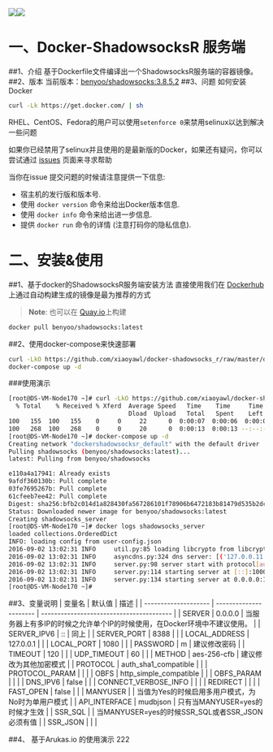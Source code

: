 [![](https://images.microbadger.com/badges/image/benyoo/shadowsocks.svg)](http://microbadger.com/images/benyoo/shadowsocks "Get your own image badge on microbadger.com")[![](https://images.microbadger.com/badges/version/benyoo/shadowsocks.svg)](http://microbadger.com/images/benyoo/shadowsocks "Get your own version badge on microbadger.com")

# 一、Docker-ShadowsocksR 服务端
##1、介绍
基于Dockerfile文件编译出一个ShadowsocksR服务端的容器镜像。
##2、版本
当前版本：[benyoo/shadowsocks:3.8.5.2](https://hub.docker.com/r/benyoo/shadowsocks/)
##3、问题
如何安装Docker
```bash
curl -Lk https://get.docker.com/ | sh
```
RHEL、CentOS、Fedora的用户可以使用`setenforce 0`来禁用selinux以达到解决一些问题

如果你已经禁用了selinux并且使用的是最新版的Docker，如果还有疑问，你可以尝试通过 [issues](https://github.com/xiaoyawl/docker-shadowsocks_r/issues) 页面来寻求帮助

当你在issue 提交问题的时候请注意提供一下信息:
- 宿主机的发行版和版本号.
- 使用 `docker version` 命令来给出Docker版本信息.
- 使用 `docker info` 命令来给出进一步信息.
- 提供 `docker run` 命令的详情 (注意打码你的隐私信息).

# 二、安装&使用
##1、基于docker的ShadowsocksR服务端安装方法
直接使用我们在 [Dockerhub](https://hub.docker.com/r/benyoo/shadowsocks/) 上通过自动构建生成的镜像是最为推荐的方式

> **Note**: 也可以在 [Quay.io](https://quay.io/repository/benyoo/shadowsocks)上构建

```bash
docker pull benyoo/shadowsocks:latest
```
##2、使用docker-compose来快速部署
```bash
curl -LkO https://github.com/xiaoyawl/docker-shadowsocks_r/raw/master/docker-compose.yml
docker-compose up -d
```
###使用演示
```bash
[root@DS-VM-Node170 ~]# curl -LkO https://github.com/xiaoyawl/docker-shadowsocks_r/raw/master/docker-compose.yml
  % Total    % Received % Xferd  Average Speed   Time    Time     Time  Current
                                 Dload  Upload   Total   Spent    Left  Speed
100   155  100   155    0     0     22      0  0:00:07  0:00:06  0:00:01    47
100   268  100   268    0     0     20      0  0:00:13  0:00:13 --:--:--    67
[root@DS-VM-Node170 ~]# docker-compose up -d
Creating network "dockershadowsocksr_default" with the default driver
Pulling shadowsocks (benyoo/shadowsocks:latest)...
latest: Pulling from benyoo/shadowsocks

e110a4a17941: Already exists
9afdf360130b: Pull complete
03fe7695267b: Pull complete
61cfeeb7ee42: Pull complete
Digest: sha256:bfb2c014d1a828430fa567286101f78906b6472183b81479d535b2dc750f57dd
Status: Downloaded newer image for benyoo/shadowsocks:latest
Creating shadowsocks_server
[root@DS-VM-Node170 ~]# docker logs shadowsocks_server 
loaded collections.OrderedDict
INFO: loading config from user-config.json
2016-09-02 13:02:31 INFO     util.py:85 loading libcrypto from libcrypto.so.1.0.0
2016-09-02 13:02:31 INFO     asyncdns.py:324 dns server: [('127.0.0.11', 53)]
2016-09-02 13:02:31 INFO     server.py:98 server start with protocol[auth_sha1_compatible] password [lookback] method [aes-256-cfb] obfs [http_simple_compatible] obfs_param []
2016-09-02 13:02:31 INFO     server.py:114 starting server at [::]:10000
2016-09-02 13:02:31 INFO     server.py:134 starting server at 0.0.0.0:10000
[root@DS-VM-Node170 ~]# 
```
##3、变量说明
| 变量名                  | 默认值                    | 描述                                       |
| -------------------- | ---------------------- | ---------------------------------------- |
| SERVER               | 0.0.0.0                | 当服务器上有多IP的时候之允许单个IP的时候使用，在Docker环境中不建议使用。 |
| SERVER_IPV6          | ::                     | 同上                                       |
| SERVER_PORT          | 8388                   |                                          |
| LOCAL_ADDRESS        | 127.0.0.1              |                                          |
| LOCAL_PORT           | 1080                   |                                          |
| PASSWORD             | m                      | 建议修改密码                                   |
| TIMEOUT              | 120                    |                                          |
| UDP_TIMEOUT          | 60                     |                                          |
| METHOD               | aes-256-cfb            | 建议修改为其他加密模式                              |
| PROTOCOL             | auth_sha1_compatible   |                                          |
| PROTOCOL_PARAM       |                        |                                          |
| OBFS                 | http_simple_compatible |                                          |
| OBFS_PARAM           |                        |                                          |
| DNS_IPV6             | false                  |                                          |
| CONNECT_VERBOSE_INFO |                        |                                          |
| REDIRECT             |                        |                                          |
| FAST_OPEN            | false                  |                                          |
| MANYUSER             |                        | 当值为Yes的时候启用多用户模式，为No时为单用户模式              |
| API_INTERFACE        | mudbjson               | 只有当MANYUSER=yes的时候才生效                    |
| SSR_SQL              |                        | 当MANYUSER=yes的时候SSR_SQL或者SSR_JSON必须有值    |
| SSR_JSON             |                        |                                          |


##4、 基于Arukas.io 的使用演示
222
```

```
